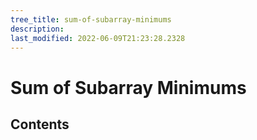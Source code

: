 ```yaml
---
tree_title: sum-of-subarray-minimums
description: 
last_modified: 2022-06-09T21:23:28.2328
---
```


# Sum of Subarray Minimums

## Contents
